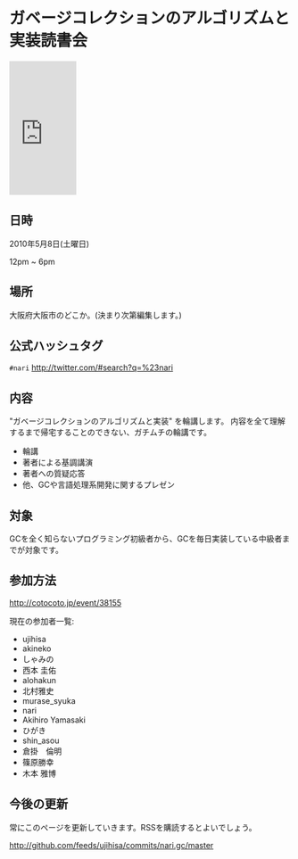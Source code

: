 # ガベージコレクションのアルゴリズムと実装読書会

<iframe src="http://rcm-jp.amazon.co.jp/e/cm?lt1=_blank&bc1=000000&IS2=1&bg1=FFFFFF&fc1=000000&lc1=0000FF&t=2007-01-22&o=9&p=8&l=as1&m=amazon&f=ifr&md=1X69VDGQCMF7Z30FM082&asins=4798025623" style="width:120px;height:240px;" scrolling="no" marginwidth="0" marginheight="0" frameborder="0"></iframe>

## 日時

2010年5月8日(土曜日)

12pm ~ 6pm

## 場所

大阪府大阪市のどこか。(決まり次第編集します。)

## 公式ハッシュタグ

`#nari`
<http://twitter.com/#search?q=%23nari>

## 内容

"ガベージコレクションのアルゴリズムと実装" を輪講します。
内容を全て理解するまで帰宅することのできない、ガチムチの輪講です。

* 輪講
* 著者による基調講演
* 著者への質疑応答
* 他、GCや言語処理系開発に関するプレゼン


## 対象

GCを全く知らないプログラミング初級者から、GCを毎日実装している中級者までが対象です。

## 参加方法

<http://cotocoto.jp/event/38155>

現在の参加者一覧:

* ujihisa
* akineko
* しゃみの
* 西本 圭佑
* alohakun
* 北村雅史
* murase\_syuka
* nari
* Akihiro Yamasaki
* ひがき
* shin_asou
* 倉掛　倫明
* 篠原勝幸
* 木本 雅博

## 今後の更新

常にこのページを更新していきます。RSSを購読するとよいでしょう。

<http://github.com/feeds/ujihisa/commits/nari.gc/master>
